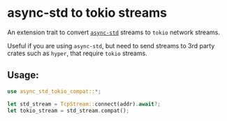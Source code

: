 # async-std to tokio streams

An extension trait to convert [`async-std`](https://async.rs) streams to `tokio` network streams.

Useful if you are using `async-std`, but need to send streams to 3rd party crates such as `hyper`, that require `tokio` streams.

## Usage:

```rust
use async_std_tokio_compat::*;

let std_stream = TcpStream::connect(addr).await?;
let tokio_stream = std_stream.compat();
```
